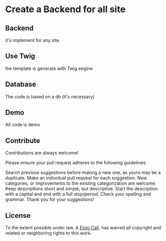 Create a Backend for all site
=======

Backend
----------
it's implement for any site

Use Twig
-----------
the template is generate with Twig engine 

Database 
-----------
The code is based on a db (it's necessary)

Demo 
-----------
All code is demo   

Contribute
-----------
Contributions are always welcome! 

Please ensure your pull request adheres to the following guidelines:

Search previous suggestions before making a new one, as yours may be a duplicate.
Make an individual pull request for each suggestion.
New categories, or improvements to the existing categorization are welcome.
Keep descriptions short and simple, but descriptive.
Start the description with a capital and end with a full stop/period.
Check your spelling and grammar.
Thank you for your suggestions!

License
-----------
To the extent possible under law, A [Elvio Cali](https://github.com/Ecali). has waived all copyright and related or neighboring rights to this work.